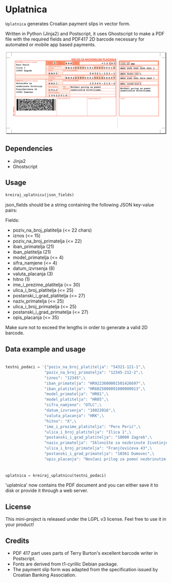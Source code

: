 Uplatnica
=========

`Uplatnica` generates Croatian payment slips in vector form.

Written in Python (Jinja2) and Postscript, it uses Ghostscript to make a PDF file with
the required fields and PDF417 2D barcode necessary for automated or mobile app based
payments.


![image](Images/uplatnica.png?raw=true)

Dependencies
-----
* Jinja2
* Ghostscript

Usage
-----

```python
kreiraj_uplatnicu(json_fields)
```

json_fields should be a string containing the following JSON key-value pairs:

Fields:
* poziv_na_broj_platitelja (<= 22 chars)
* iznos (<= 15)
* poziv_na_broj_primatelja (<= 22)
* iban_primatelja (21)
* iban_platitelja (21)
* model_primatelja (<= 4)
* sifra_namjene (<= 4)
* datum_izvrsenja (8)
* valuta_placanja (3)
* hitno (1)
* ime_i_prezime_platitelja (<= 30)
* ulica_i_broj_platitelja (<= 25)
* postanski_i_grad_platitelja (<= 27)
* naziv_primatelja (<= 25)
* ulica_i_broj_primatelja (<= 25)
* postanski_i_grad_primatelja (<= 27)
* opis_placanja (<= 35)

Make sure not to exceed the lengths in order to generate a valid 2D barcode.

Data example and usage
-----

```python

testni_podaci = '{"poziv_na_broj_platitelja": "54321-121-1",\
                 "poziv_na_broj_primatelja": "12345-212-2",\
                 "iznos": "12345",\
                 "iban_primatelja": "HR9223600001501426697",\
                 "iban_platitelja": "HR6025000091000000013",\
                 "model_primatelja": "HR01",\
                 "model_platitelja": "HR05",\
                 "sifra_namjene": "OTLC",\
                 "datum_izvrsenja": "10022016",\
                 "valuta_placanja": "HRK",\
                 "hitno": "X",\
                 "ime_i_prezime_platitelja": "Pero Perić",\
                 "ulica_i_broj_platitelja": "Ilica 1",\
                 "postanski_i_grad_platitelja": "10000 Zagreb",\
                 "naziv_primatelja": "Sklonište za nezbrinute životinje",\
                 "ulica_i_broj_primatelja": "Franjčevićeva 43",\
                 "postanski_i_grad_primatelja": "10361 Dumovec",\
                 "opis_placanja": "Novčani prilog za pomoć nezbrinutim životinjama."}'


uplatnica = kreiraj_uplatnicu(testni_podaci)

```

'uplatnica' now contains the PDF document and you can either save it to disk or
provide it through a web server.

License
-----

This mini-project is released under the LGPL v3 license. Feel free to use it in your product!

Credits
-----

* PDF 417 part uses parts of Terry Burton's excellent barcode writer in Postscript.
* Fonts are derived from t1-cyrillic Debian package.
* The payment slip form was adapted from the specification issued by Croatian Banking Association.
